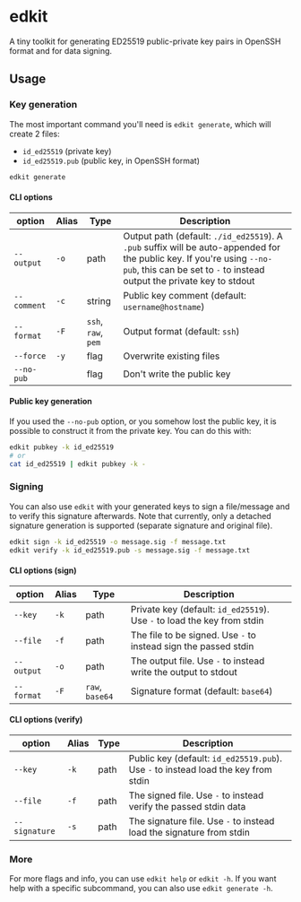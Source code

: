 # edkit

A tiny toolkit for generating ED25519 public-private key pairs in OpenSSH
format and for data signing.

## Usage

### Key generation

The most important command you'll need is `edkit generate`, which will create 2 files:

- `id_ed25519` (private key)
- `id_ed25519.pub` (public key, in OpenSSH format)

```bash
edkit generate
```

#### CLI options

| option      | Alias | Type                | Description                                                                                                                                                                                     |
| ----------- | ----- | ------------------- | ----------------------------------------------------------------------------------------------------------------------------------------------------------------------------------------------- |
| `--output`  | `-o`  | path                | Output path (default: `./id_ed25519`). A `.pub` suffix will be auto-appended for the public key. If you're using `--no-pub`, this can be set to `-` to instead output the private key to stdout |
| `--comment` | `-c`  | string              | Public key comment (default: `username@hostname`)                                                                                                                                               |
| `--format`  | `-F`  | `ssh`, `raw`, `pem` | Output format (default: `ssh`)                                                                                                                                                                  |
| `--force`   | `-y`  | flag                | Overwrite existing files                                                                                                                                                                        |
| `--no-pub`  |       | flag                | Don't write the public key                                                                                                                                                                      |

#### Public key generation

If you used the `--no-pub` option, or you somehow lost the public key, it is
possible to construct it from the private key. You can do this with:

```bash
edkit pubkey -k id_ed25519
# or
cat id_ed25519 | edkit pubkey -k -
```

### Signing

You can also use `edkit` with your generated keys to sign a file/message and to
verify this signature afterwards. Note that currently, only a detached
signature generation is supported (separate signature and original file).

```bash
edkit sign -k id_ed25519 -o message.sig -f message.txt
edkit verify -k id_ed25519.pub -s message.sig -f message.txt
```

#### CLI options (sign)

| option     | Alias | Type            | Description                                                             |
| ---------- | ----- | --------------- | ----------------------------------------------------------------------- |
| `--key`    | `-k`  | path            | Private key (default: `id_ed25519`). Use `-` to load the key from stdin |
| `--file`   | `-f`  | path            | The file to be signed. Use `-` to instead sign the passed stdin         |
| `--output` | `-o`  | path            | The output file. Use `-` to instead write the output to stdout          |
| `--format` | `-F`  | `raw`, `base64` | Signature format (default: `base64`)                                    |

#### CLI options (verify)

| option        | Alias | Type | Description                                                                        |
| ------------- | ----- | ---- | ---------------------------------------------------------------------------------- |
| `--key`       | `-k`  | path | Public key (default: `id_ed25519.pub`). Use `-` to instead load the key from stdin |
| `--file`      | `-f`  | path | The signed file. Use `-` to instead verify the passed stdin data                   |
| `--signature` | `-s`  | path | The signature file. Use `-` to instead load the signature from stdin               |

### More

For more flags and info, you can use `edkit help` or `edkit -h`. If you want
help with a specific subcommand, you can also use `edkit generate -h`.
